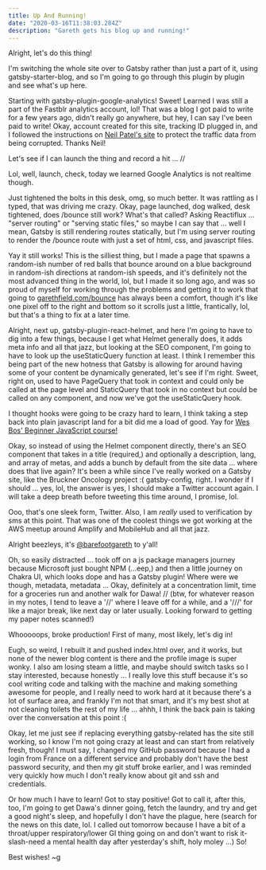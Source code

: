 ```yaml
---
title: Up And Running!
date: "2020-03-16T11:38:03.284Z"
description: "Gareth gets his blog up and running!"
---
```


Alright, let's do this thing!

I'm switching the whole site over to Gatsby rather than just a part of it, using gatsby-starter-blog, and so I'm going to go through this plugin by plugin and see what's up here.

Starting with gatsby-plugin-google-analytics! Sweet! Learned I was still a part of the Fastblr analytics account, lol! That was a blog I got paid to write for a few years ago, didn't really go anywhere, but hey, I can say I've been paid to write! Okay, account created for this site, tracking ID plugged in, and I followed the instructions on [Neil Patel's site](https://neilpatel.com/blog/protect-analytics-from-hacking/) to protect the traffic data from being corrupted. Thanks Neil!

Let's see if I can launch the thing and record a hit ... //

Lol, well, launch, check, today we learned Google Analytics is not realtime though.

Just tightened the bolts in this desk, omg, so much better. It was rattling as I typed, that was driving me crazy. Okay, page launched, dog walked, desk tightened, does /bounce still work? What's that called? Asking Reactiflux ... "server routing" or "serving static files," so maybe I can say that ... well I mean, Gatsby is still rendering routes statically, but I'm using server routing to render the /bounce route with just a set of html, css, and javascript files.

Yay it still works! This is the silliest thing, but I made a page that spawns a random-ish number of red balls that bounce around on a blue background in random-ish directions at random-ish speeds, and it's definitely not the most advanced thing in the world, lol, but I made it so long ago, and was so proud of myself for working through the problems and getting it to work that going to [garethfield.com/bounce](https://www.garethfield.com/bounce) has always been a comfort, though it's like one pixel off to the right and bottom so it scrolls just a little, frantically, lol, but that's a thing to fix at a later time.

Alright, next up, gatsby-plugin-react-helmet, and here I'm going to have to dig into a few things, because I get what Helmet generally does, it adds meta info and all that jazz, but looking at the SEO component, I'm going to have to look up the useStaticQuery function at least. I think I remember this being part of the new hotness that Gatsby is allowing for around having some of your content be dynamically generated, let's see if I'm right. Sweet, right on, used to have PageQuery that took in context and could only be called at the page level and StaticQuery that took in no context but could be called on any component, and now we've got the useStaticQuery hook.

I thought hooks were going to be crazy hard to learn, I think taking a step back into plain javascript land for a bit did me a load of good. Yay for [Wes Bos' Beginner JavaScript course!](beginnerjavascript.com)

Okay, so instead of using the Helmet component directly, there's an SEO component that takes in a title (required,) and optionally a description, lang, and array of metas, and adds a bunch by default from the site data ... where does that live again? It's been a while since I've really worked on a Gatsby site, like the Bruckner Oncology project :( gatsby-config, right. I wonder if I should ... yes, lol, the answer is yes, I should make a Twitter account again. I will take a deep breath before tweeting this time around, I promise, lol.

Ooo, that's one sleek form, Twitter. Also, I am _really_ used to verification by sms at this point. That was one of the coolest things we got working at the AWS meetup around Amplify and MobileHub and all that jazz.

Alright beezleys, it's [@barefootgareth](twitter.com/barefootgareth) to y'all!

Oh, so easily distracted ... took off on a js package managers journey because Microsoft just bought NPM (...eep,) and then a little journey on Chakra UI, which looks dope and has a Gatsby plugin! Where were we though, metadata, metadata ... Okay, definitely at a concentration limit, time for a groceries run and another walk for Dawa! // (btw, for whatever reason in my notes, I tend to leave a '//' where I leave off for a while, and a '///' for like a major break, like next day or later usually. Looking forward to getting my paper notes scanned!)

Whooooops, broke production! First of many, most likely, let's dig in!

Eugh, so weird, I rebuilt it and pushed index.html over, and it works, but none of the newer blog content is there and the profile image is super wonky. I also am losing steam a little, and maybe should switch tasks so I stay interested, because honestly ... I really love this stuff because it's so cool writing code and talking with the machine and making something awesome for people, and I really need to work hard at it because there's a lot of surface area, and frankly I'm not that smart, and it's my best shot at not cleaning toilets the rest of my life ... ahhh, I think the back pain is taking over the conversation at this point :(

Okay, let me just see if replacing everything gatsby-related has the site still working, so I know I'm not going crazy at least and can start from relatively fresh, though! I must say, I changed my GitHub password because I had a login from France on a different service and probably don't have the best password security, and then my git stuff broke earlier, and I was reminded very quickly how much I don't really know about git and ssh and credentials.

Or how much I have to learn! Got to stay positive! Got to call it, after this, too, I'm going to get Dawa's dinner going, fetch the laundry, and try and get a good night's sleep, and hopefully I don't have the plague, here (search for the news on this date, lol. I called out tomorrow because I have a bit of a throat/upper respiratory/lower GI thing going on and don't want to risk it-slash-need a mental health day after yesterday's shift, holy moley ...) So!

Best wishes! ~g
